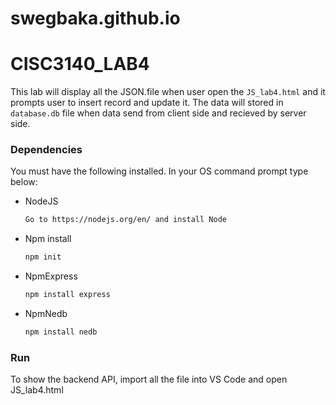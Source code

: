 # swegbaka.github.io
# CISC3140_LAB4

This lab will display all the JSON.file when user open the `JS_lab4.html` and it prompts user to insert record and update it. The 
data will stored in `database.db` file when data send from client side and recieved by server side.


### Dependencies 

You must have the following installed. In your OS command prompt type below:

* NodeJS
  ```sh
  Go to https://nodejs.org/en/ and install Node
  ```
  
* Npm install
  ```sh
  npm init
  ```
  
* NpmExpress
  ```sh
  npm install express
  ```
  
* NpmNedb
  ```sh
  npm install nedb
  ```
  
### Run
  
  To show the backend API, import all the file into VS Code and open JS_lab4.html
